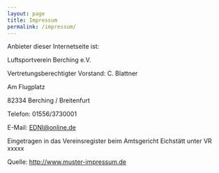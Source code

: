 ```yaml
---
layout: page
title: Impressum
permalink: /impressum/
---
```



Anbieter dieser Internetseite ist:

Luftsportverein Berching e.V.

Vertretungsberechtigter Vorstand: C. Blattner

Am Flugplatz

82334 Berching / Breitenfurt

Telefon: 01556/3730001

E-Mail: EDNI@online.de

Eingetragen in das Vereinsregister beim Amtsgericht Eichstätt unter VR xxxxx

Quelle: http://www.muster-impressum.de
